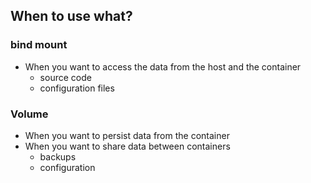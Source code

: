 ## When to use what?
### bind mount
* When you want to access the data from the host and the container
  * source code
  * configuration files

### Volume
* When you want to persist data from the container
* When you want to share data between containers
  * backups
  * configuration

